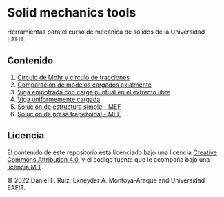 # Solid mechanics tools

Herramientas para el curso de mecánica de sólidos de la Universidad EAFIT.

## Contenido

1. [Círculo de Mohr y círculo de tracciones](./notebooks/mohr_circles.ipynb)
1. [Comparación de modelos cargados axialmente](./notebooks/uniaxial_load_comparison.ipynb)
1. [Viga empotrada con carga puntual en el extremo libre](./notebooks/beam_analytic_sol.ipynb)
1. [Viga uniformemente cargada](./notebooks/beam_analytic_uniform_load.ipynb)
1. [Solución de estructura simple - MEF](./notebooks/simple_truss.ipynb)
1. [Solución de presa trapezoidal - MEF](./notebooks/trapezoidal_dam.ipynb)

## Licencia

El contenido de este repositorio está licenciado bajo una licencia
[Creative Commons Attribution 4.0](http://choosealicense.com/licenses/cc-by-4.0/),
y el código fuente que le acompaña bajo una
[licencia MIT](https://opensource.org/licenses/mit-license.php).

© 2022 Daniel F. Ruiz, Exneyder A. Montoya-Araque and Universidad EAFIT.
